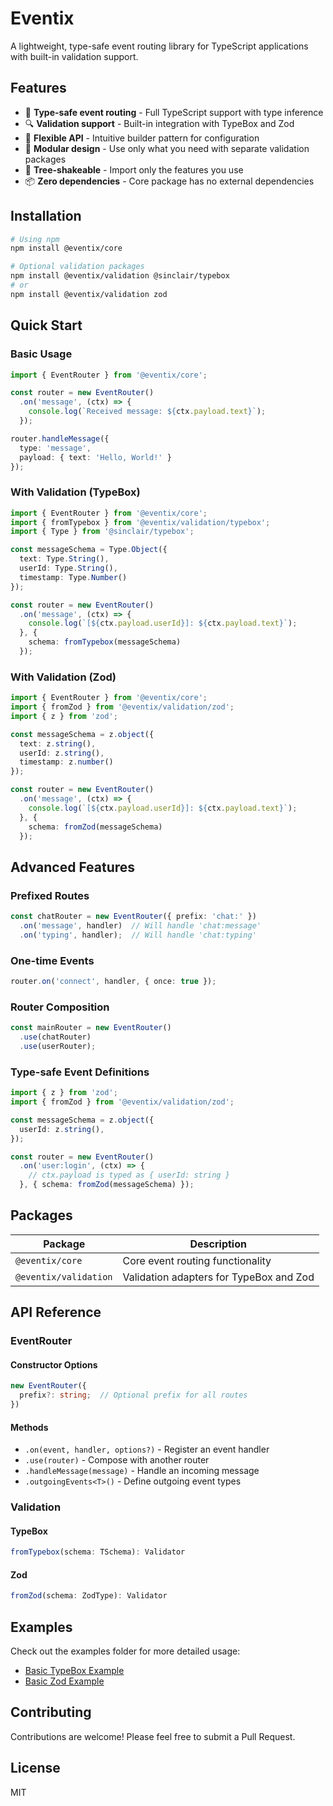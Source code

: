 # Eventix

A lightweight, type-safe event routing library for TypeScript applications with built-in validation support.

## Features

- 🎯 **Type-safe event routing** - Full TypeScript support with type inference
- 🔍 **Validation support** - Built-in integration with TypeBox and Zod
- 🎨 **Flexible API** - Intuitive builder pattern for configuration
- 🔌 **Modular design** - Use only what you need with separate validation packages
- 🌳 **Tree-shakeable** - Import only the features you use
- 📦 **Zero dependencies** - Core package has no external dependencies

## Installation

```bash
# Using npm
npm install @eventix/core

# Optional validation packages
npm install @eventix/validation @sinclair/typebox
# or
npm install @eventix/validation zod
```

## Quick Start

### Basic Usage

```typescript
import { EventRouter } from '@eventix/core';

const router = new EventRouter()
  .on('message', (ctx) => {
    console.log(`Received message: ${ctx.payload.text}`);
  });

router.handleMessage({
  type: 'message',
  payload: { text: 'Hello, World!' }
});
```

### With Validation (TypeBox)

```typescript
import { EventRouter } from '@eventix/core';
import { fromTypebox } from '@eventix/validation/typebox';
import { Type } from '@sinclair/typebox';

const messageSchema = Type.Object({
  text: Type.String(),
  userId: Type.String(),
  timestamp: Type.Number()
});

const router = new EventRouter()
  .on('message', (ctx) => {
    console.log(`[${ctx.payload.userId}]: ${ctx.payload.text}`);
  }, {
    schema: fromTypebox(messageSchema)
  });
```

### With Validation (Zod)

```typescript
import { EventRouter } from '@eventix/core';
import { fromZod } from '@eventix/validation/zod';
import { z } from 'zod';

const messageSchema = z.object({
  text: z.string(),
  userId: z.string(),
  timestamp: z.number()
});

const router = new EventRouter()
  .on('message', (ctx) => {
    console.log(`[${ctx.payload.userId}]: ${ctx.payload.text}`);
  }, {
    schema: fromZod(messageSchema)
  });
```

## Advanced Features

### Prefixed Routes

```typescript
const chatRouter = new EventRouter({ prefix: 'chat:' })
  .on('message', handler)  // Will handle 'chat:message'
  .on('typing', handler);  // Will handle 'chat:typing'
```

### One-time Events

```typescript
router.on('connect', handler, { once: true });
```

### Router Composition

```typescript
const mainRouter = new EventRouter()
  .use(chatRouter)
  .use(userRouter);
```

### Type-safe Event Definitions

```typescript
import { z } from 'zod';
import { fromZod } from '@eventix/validation/zod';

const messageSchema = z.object({
  userId: z.string(),
});

const router = new EventRouter()
  .on('user:login', (ctx) => {
    // ctx.payload is typed as { userId: string }
  }, { schema: fromZod(messageSchema) });
```

## Packages

| Package | Description |
|---------|------------|
| `@eventix/core` | Core event routing functionality |
| `@eventix/validation` | Validation adapters for TypeBox and Zod |

## API Reference

### EventRouter

#### Constructor Options
```typescript
new EventRouter({
  prefix?: string;  // Optional prefix for all routes
})
```

#### Methods

- `.on(event, handler, options?)` - Register an event handler
- `.use(router)` - Compose with another router
- `.handleMessage(message)` - Handle an incoming message
- `.outgoingEvents<T>()` - Define outgoing event types

### Validation

#### TypeBox
```typescript
fromTypebox(schema: TSchema): Validator
```

#### Zod
```typescript
fromZod(schema: ZodType): Validator
```

## Examples

Check out the examples folder for more detailed usage:
- [Basic TypeBox Example](examples/core-typebox)
- [Basic Zod Example](examples/core-zod)

## Contributing

Contributions are welcome! Please feel free to submit a Pull Request.

## License

MIT
